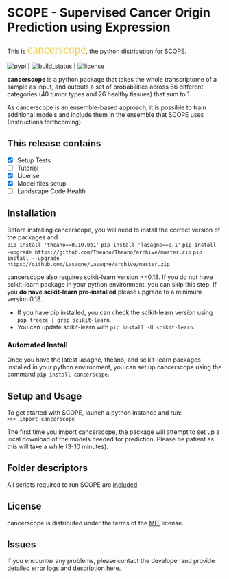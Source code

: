 # SCOPE - Supervised Cancer Origin Prediction using Expression    

This is <span style="color: #f2cf4a; font-family: Babas; font-size: 2em;">cancerscope</span>, the python distribution for SCOPE.  
 
[![pypi](https://badge.fury.io/py/cancerscope.svg)](https://pypi.python.org/pypi/cancerscope) | [![build_status](https://travis-ci.org/jasgrewal/cancerscope.svg?branch=master)](https://travis-ci.org/jasgrewal/cancerscope) | [![license](https://img.shields.io/badge/License-MIT-blue.svg)](https://opensource.org/licenses/MIT)     

**cancerscope** is a python package that takes the whole transcriptome of a sample as input, and outputs a set of probabilities across 66 different categories (40 tumor types and 26 healthy tissues) that sum to 1.  

As cancerscope is an ensemble-based approach, it is possible to train additional models and include them in the ensemble that SCOPE uses (Instructions forthcoming).  

## This release contains   
- [x] Setup Tests    
- [ ] Tutorial   
- [x] License   
- [x] Model files setup   
- [ ] Landscape Code Health
## Installation   
Before installing cancerscope, you will need to install the correct version of the packages []() and []().  
`pip install 'theano==0.10.0b1'`
`pip install 'lasagne==0.1'`
`pip install --upgrade https://github.com/Theano/Theano/archive/master.zip`
`pip install --upgrade https://github.com/Lasagne/Lasagne/archive/master.zip`

cancerscope also requires scikit-learn version >=0.18. If you do not have scikit-learn package in your python environment, you can skip this step. If you **do have scikit-learn pre-installed** please upgrade to a minimum version 0.18.  
- If you have pip installed, you can check the scikit-learn version using `pip freeze | grep scikit-learn`.  
- You can update scikit-learn with `pip install -U scikit-learn`.  
 
### Automated Install   
Once you have the latest lasagne, theano, and scikit-learn packages installed in your python environment, you can set up cancerscope using the command `pip install cancerscope`.  

## Setup and Usage  
To get started with SCOPE, launch a python instance and run:  
`>>> import cancerscope`  

The first time you import cancerscope, the package will attempt to set up a local download of the models needed for prediction. Please be patient as this will take a while (3-10 minutes).   

## Folder descriptors  
All scripts required to run SCOPE are [included](cancerscope).

## License  
cancerscope is distributed under the terms of the [MIT](https://opensource.org/licenses/MIT) license.  

## Issues  
If you encounter any problems, please contact the developer and provide detailed error logs and description [here](https://github.com/jasgrewal/cancerscope/issues).  


